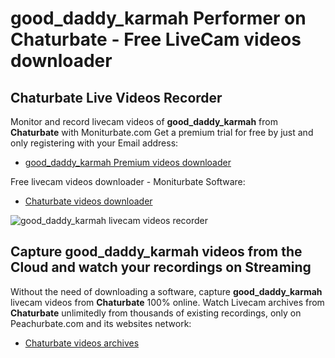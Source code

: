 # good_daddy_karmah Performer on Chaturbate - Free LiveCam videos downloader

## Chaturbate Live Videos Recorder

Monitor and record livecam videos of **good_daddy_karmah** from **Chaturbate** with Moniturbate.com
Get a premium trial for free by just and only registering with your Email address:
* [good_daddy_karmah Premium videos downloader](https://moniturbate.com/request-demo-licence-key.html)

Free livecam videos downloader - Moniturbate Software:
* [Chaturbate videos downloader](https://moniturbate.com/moniturbate-download-software.html)

![good_daddy_karmah livecam videos recorder](https://peachurnet.com/templates/moniturbate-software.png)


## Capture good_daddy_karmah videos from the Cloud and watch your recordings on Streaming

Without the need of downloading a software, capture **good_daddy_karmah** livecam videos from **Chaturbate** 100% online.
Watch Livecam archives from **Chaturbate** unlimitedly from thousands of existing recordings, only on Peachurbate.com and its websites network:
* [Chaturbate videos archives](https://peachurnet.com/)